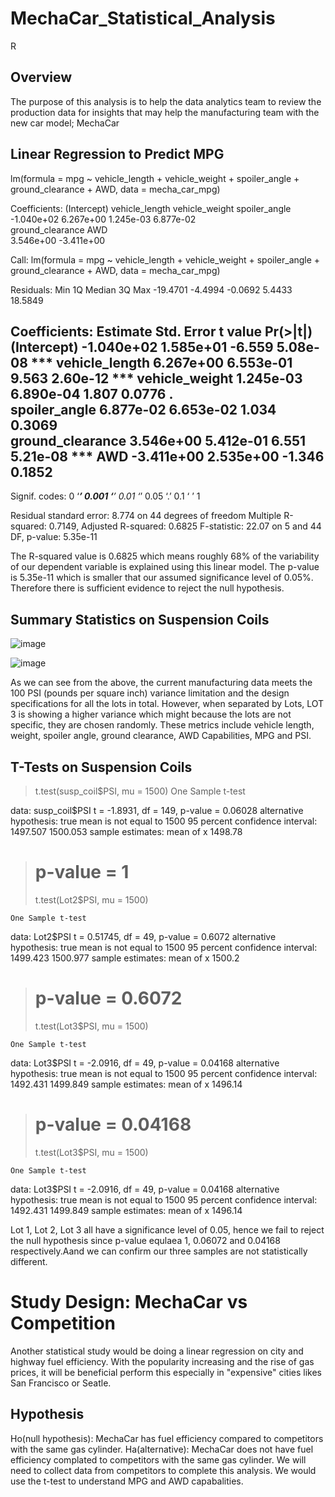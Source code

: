 # MechaCar_Statistical_Analysis
R
## Overview
The purpose of this analysis is to help the data analytics team to review the production data for insights that may help the manufacturing team with the new car model; MechaCar

## Linear Regression to Predict MPG

lm(formula = mpg ~ vehicle_length + vehicle_weight + spoiler_angle + 
    ground_clearance + AWD, data = mecha_car_mpg)

Coefficients:
     (Intercept)    vehicle_length    vehicle_weight     spoiler_angle  
      -1.040e+02         6.267e+00         1.245e-03         6.877e-02  
ground_clearance               AWD  
       3.546e+00        -3.411e+00 
       
Call:
lm(formula = mpg ~ vehicle_length + vehicle_weight + spoiler_angle + 
    ground_clearance + AWD, data = mecha_car_mpg)

Residuals:
     Min       1Q   Median       3Q      Max 
-19.4701  -4.4994  -0.0692   5.4433  18.5849 

Coefficients:
                   Estimate Std. Error t value Pr(>|t|)    
(Intercept)      -1.040e+02  1.585e+01  -6.559 5.08e-08 ***
vehicle_length    6.267e+00  6.553e-01   9.563 2.60e-12 ***
vehicle_weight    1.245e-03  6.890e-04   1.807   0.0776 .  
spoiler_angle     6.877e-02  6.653e-02   1.034   0.3069    
ground_clearance  3.546e+00  5.412e-01   6.551 5.21e-08 ***
AWD              -3.411e+00  2.535e+00  -1.346   0.1852    
---
Signif. codes:  0 ‘***’ 0.001 ‘**’ 0.01 ‘*’ 0.05 ‘.’ 0.1 ‘ ’ 1

Residual standard error: 8.774 on 44 degrees of freedom
Multiple R-squared:  0.7149,	Adjusted R-squared:  0.6825 
F-statistic: 22.07 on 5 and 44 DF,  p-value: 5.35e-11   

The R-squared value is 0.6825 which means roughly 68% of the variability of our dependent variable is explained using this linear model. The p-value is 5.35e-11 which is smaller that our assumed significance level of 0.05%. Therefore there is sufficient evidence to reject the null hypothesis. 

## Summary Statistics on Suspension Coils

  ![image](https://user-images.githubusercontent.com/96274446/163299845-7592727b-fe3b-4626-9bad-1cdf7e5f9ce9.png)

  ![image](https://user-images.githubusercontent.com/96274446/163299684-ca76c261-8365-48b2-a802-0e99165d34f0.png)

As we can see from the above, the current manufacturing data meets the 100 PSI (pounds per square inch) variance limitation and the design specifications for all the lots in total. However, when separated by Lots, LOT 3 is showing a higher variance which might because the lots are not specific, they are chosen randomly. These metrics include vehicle length, weight, spoiler angle, ground clearance, AWD Capabilities, MPG and PSI.
  
## T-Tests on Suspension Coils
>   t.test(susp_coil$PSI, mu = 1500)
	One Sample t-test

data:  susp_coil$PSI
t = -1.8931, df = 149, p-value = 0.06028
alternative hypothesis: true mean is not equal to 1500
95 percent confidence interval:
 1497.507 1500.053
sample estimates:
mean of x 
  1498.78
  
> # p-value = 1
> t.test(Lot2$PSI, mu = 1500)

	One Sample t-test

data:  Lot2$PSI
t = 0.51745, df = 49, p-value = 0.6072
alternative hypothesis: true mean is not equal to 1500
95 percent confidence interval:
 1499.423 1500.977
sample estimates:
mean of x 
   1500.2
   
> # p-value = 0.6072
> t.test(Lot3$PSI, mu = 1500)

	One Sample t-test

data:  Lot3$PSI
t = -2.0916, df = 49, p-value = 0.04168
alternative hypothesis: true mean is not equal to 1500
95 percent confidence interval:
 1492.431 1499.849
sample estimates:
mean of x 
  1496.14
   
> # p-value = 0.04168
> t.test(Lot3$PSI, mu = 1500)

	One Sample t-test

data:  Lot3$PSI
t = -2.0916, df = 49, p-value = 0.04168
alternative hypothesis: true mean is not equal to 1500
95 percent confidence interval:
 1492.431 1499.849
sample estimates:
mean of x 
  1496.14
  
Lot 1, Lot 2, Lot 3 all have a significance level of 0.05, hence we fail to reject the null hypothesis since p-value equlaea 1, 0.06072 and 0.04168 respectively.Aand we can confirm our three samples are not statistically different.
 
# Study Design: MechaCar vs Competition
Another statistical study would be doing a linear regression on city and highway fuel efficiency. With the popularity increasing and the rise of gas prices, it will be beneficial perform this especially in "expensive" cities likes San Francisco or Seatle. 
## Hypothesis
Ho(null hypothesis): MechaCar has fuel efficiency compared to competitors with the same gas cylinder. Ha(alternative): MechaCar does not have fuel efficiency complated to competitors with the same gas cylinder. We will need to collect data from competitors to complete this analysis. We would use the t-test to understand MPG and AWD capabalities. 
